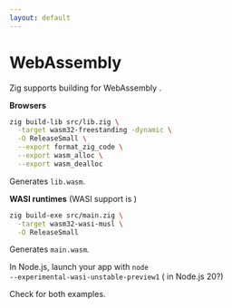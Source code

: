 ```yaml
---
layout: default
---
```

<h1>WebAssembly <WebAssemblyLogo /></h1>

<div>
  <p>Zig supports building for WebAssembly <Anchor href="https://ziglang.org/documentation/master/#Freestanding" text="out of the box" />.
  </p>
</div>

<Transform :scale="0.75">

<v-click>

**Browsers**

```sh {all|2|4-6|all}
zig build-lib src/lib.zig \
  -target wasm32-freestanding -dynamic \
  -O ReleaseSmall \
  --export format_zig_code \
  --export wasm_alloc \
  --export wasm_dealloc
```

Generates <code class="inline-code">lib.wasm</code>.
</v-click>

<v-click>

**WASI runtimes** (WASI support is <Anchor href="https://ziglang.org/documentation/master/#WASI" text="under active development" />)

```sh {all|2|all}
zig build-exe src/main.zig \
  -target wasm32-wasi-musl \
  -O ReleaseSmall
```

Generates <code class="inline-code">main.wasm</code>.

In Node.js, launch your app with <code class="inline-code">node --experimental-wasi-unstable-preview1</code> (<Anchor href="https://github.com/nodejs/node/issues/46254" text="no longer necessary" /> in Node.js 20?)
</v-click>

<p v-click>Check <Anchor href="https://github.com/jackdbd/zigfmt-web" text="jackdbd/zigfmt-web" /> for both examples.</p>

</Transform>

<!--
For host environments like the web browser and nodejs, build as a dynamic library using the freestanding OS target.

Zig loves WASI! - Jakub Konka
https://youtu.be/g_Degmqfo4Q
-->

